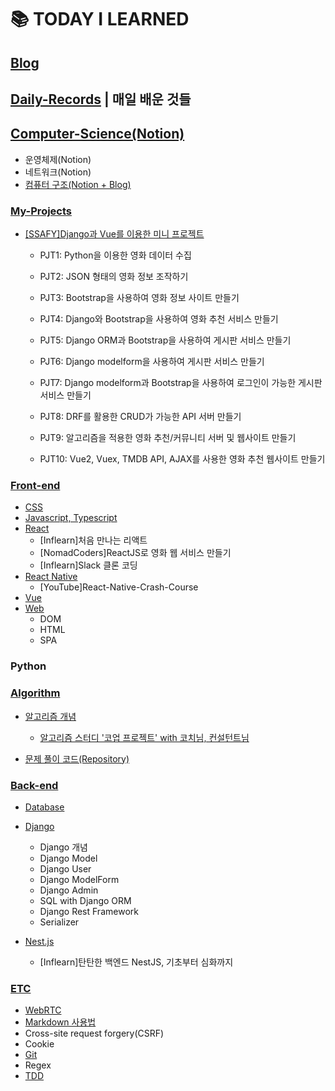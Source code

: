 # :books: TODAY I LEARNED

## [Blog](https://drspace.tistory.com/)

## [Daily-Records](https://github.com/HerrineKim/TIL/tree/master/Daily-Records) | 매일 배운 것들

## [Computer-Science(Notion)](https://riverwithyou.notion.site/CS-c50941a3f795459f9e6b4bcf498ee628)

- 운영체제(Notion)
- 네트워크(Notion)
- [컴퓨터 구조(Notion + Blog)](https://drspace.tistory.com/186)

### [My-Projects](https://github.com/HerrineKim/TIL/tree/master/My-Projects) 

- [[SSAFY]Django과 Vue를 이용한 미니 프로젝트](https://github.com/HerrineKim/TIL/tree/master/My-Projects/SSAFY)
  - PJT1: Python을 이용한 영화 데이터 수집

  - PJT2: JSON 형태의 영화 정보 조작하기

  - PJT3: Bootstrap을 사용하여 영화 정보 사이트 만들기

  - PJT4: Django와 Bootstrap을 사용하여 영화 추천 서비스 만들기

  - PJT5: Django ORM과 Bootstrap을 사용하여 게시판 서비스 만들기

  - PJT6: Django modelform을 사용하여 게시판 서비스 만들기

  - PJT7: Django modelform과 Bootstrap을 사용하여 로그인이 가능한 게시판 서비스 만들기

  - PJT8: DRF를 활용한 CRUD가 가능한 API 서버 만들기 

  - PJT9: 알고리즘을 적용한 영화 추천/커뮤니티 서버 및 웹사이트 만들기

  - PJT10: Vue2, Vuex, TMDB API, AJAX를 사용한 영화 추천 웹사이트 만들기


### [Front-end](https://github.com/HerrineKim/TIL/tree/master/Front-end) 

- [CSS](https://github.com/HerrineKim/TIL/tree/master/Front-end/CSS)
- [Javascript, Typescript](https://github.com/HerrineKim/TIL/tree/master/Front-end/JS-and-TS)
- [React](https://github.com/HerrineKim/TIL/tree/master/Front-end/React)
  - [Inflearn]처음 만나는 리액트
  - [NomadCoders]ReactJS로 영화 웹 서비스 만들기
  - [Inflearn]Slack 클론 코딩
- [React Native](https://github.com/HerrineKim/TIL/tree/master/Front-end/React-Native)
  - [YouTube]React-Native-Crash-Course
- [Vue](https://github.com/HerrineKim/TIL/tree/master/Front-end/Vue)
- [Web](https://github.com/HerrineKim/TIL/tree/master/Front-end/Web)
  - DOM
  - HTML
  - SPA

### Python

### [Algorithm](https://github.com/HerrineKim/TIL/tree/master/Algorithm)

- [알고리즘 개념](https://github.com/HerrineKim/TIL/tree/master/Algorithm/%EC%95%8C%EA%B3%A0%EB%A6%AC%EC%A6%98%20%EA%B0%9C%EB%85%90)
  - [알고리즘 스터디 '코업 프로젝트' with 코치님, 컨설턴트님]()

- [문제 풀이 코드(Repository)](https://github.com/HerrineKim/algorithm)

### [Back-end](https://github.com/HerrineKim/TIL/tree/master/Back-end)

- [Database](https://github.com/HerrineKim/TIL/tree/master/Back-end/DB)
- [Django](https://github.com/HerrineKim/TIL/tree/master/Back-end/Django)
  - Django 개념
  - Django Model
  - Django User
  - Django ModelForm
  - Django Admin
  - SQL with Django ORM
  - Django Rest Framework
  - Serializer

- [Nest.js](https://github.com/HerrineKim/TIL/tree/master/Back-end/Nestjs)
  - [Inflearn]탄탄한 백엔드 NestJS, 기초부터 심화까지

### [ETC](https://github.com/HerrineKim/TIL/tree/master/ETC)

- [WebRTC](https://github.com/HerrineKim/TIL/tree/master/ETC/WebRTC)
- [Markdown 사용법](https://github.com/HerrineKim/TIL/tree/master/ETC/Markdown)
- Cross-site request forgery(CSRF)
- Cookie
- [Git](https://github.com/HerrineKim/TIL/tree/master/ETC/Git)
- Regex
- [TDD](https://github.com/HerrineKim/TIL/tree/master/ETC/TDD)
